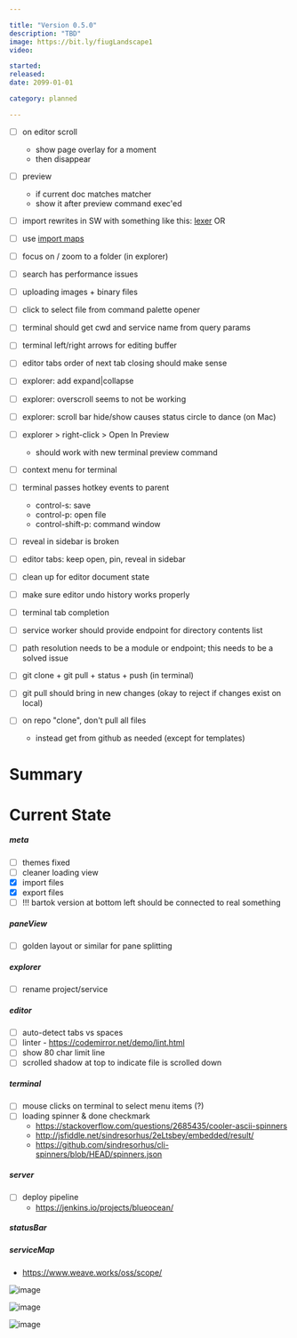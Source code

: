 ```yaml
---

title: "Version 0.5.0"
description: "TBD"
image: https://bit.ly/fiugLandscape1
video:

started:
released:
date: 2099-01-01

category: planned

---
```


- [ ] on editor scroll
	- show page overlay for a moment
	- then disappear
- [ ] preview
	- if current doc matches matcher
	- show it after preview command exec'ed

- [ ] import rewrites in SW with something like this: [lexer](https://github.com/guybedford/es-module-lexer)
OR
- [ ] use [import maps](https://github.com/WICG/import-maps)

- [ ] focus on / zoom to a folder (in explorer)
- [ ] search has performance issues
- [ ] uploading images + binary files
- [ ] click to select file from command palette opener

- [ ] terminal should get cwd and service name from query params
- [ ] terminal left/right arrows for editing buffer

- [ ] editor tabs order of next tab closing should make sense
- [ ] explorer: add expand|collapse
- [ ] explorer: overscroll seems to not be working
- [ ] explorer: scroll bar hide/show causes status circle to dance (on Mac)
- [ ] explorer > right-click > Open In Preview
	- should work with new terminal preview command

- [ ] context menu for terminal
- [ ] terminal passes hotkey events to parent
	- control-s: save
	- control-p: open file
	- control-shift-p: command window

- [ ] reveal in sidebar is broken
- [ ] editor tabs: keep open, pin, reveal in sidebar

- [ ] clean up for editor document state
- [ ] make sure editor undo history works properly

- [ ] terminal tab completion

- [ ] service worker should provide endpoint for directory contents list
- [ ] path resolution needs to be a module or endpoint; this needs to be a solved issue


- [ ] git clone + git pull + status + push (in terminal)
- [ ] git pull should bring in new changes (okay to reject if changes exist on local)
- [ ] on repo "clone", don't pull all files
	- instead get from github as needed (except for templates)

Summary
=======

Current State
=============

##### meta
- [ ] themes fixed
- [ ] cleaner loading view
- [X] import files
- [X] export files
- [ ] !!! bartok version at bottom left should be connected to real something

##### paneView
- [ ] golden layout or similar for pane splitting

##### explorer
- [ ] rename project/service

##### editor
- [ ] auto-detect tabs vs spaces
- [ ] linter - https://codemirror.net/demo/lint.html
- [ ] show 80 char limit line
- [ ] scrolled shadow at top to indicate file is scrolled down

##### terminal
- [ ] mouse clicks on terminal to select menu items (?)
- [ ] loading spinner & done checkmark
	- https://stackoverflow.com/questions/2685435/cooler-ascii-spinners
	- http://jsfiddle.net/sindresorhus/2eLtsbey/embedded/result/
	- https://github.com/sindresorhus/cli-spinners/blob/HEAD/spinners.json

##### server
- [ ] deploy pipeline
	- https://jenkins.io/projects/blueocean/

##### statusBar

##### serviceMap
- https://www.weave.works/oss/scope/

![image](https://bit.ly/fiugLanscape2)

![image](http://bit.ly/fiugLandscape3)

![image](http://bit.ly/fiugLandscape4)

<style>
	#container p:first-child img {
		filter: hue-rotate(377deg) contrast(1.25) saturate(4);
	}
	#container p:nth-child(18) img {
		filter: hue-rotate(53deg) contrast(1.25) saturate(5);
	}
	#container p:nth-child(19) img {
		filter: hue-rotate(0deg) contrast(1.25) saturate(7);
	}
	#container p:nth-child(20) img {
		filter: hue-rotate(132deg) contrast(1.25) saturate(4);
	}
</style>
